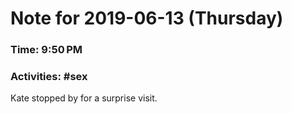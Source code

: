 # Note for 2019-06-13 (Thursday)
### Time: 9:50 PM
### Activities: #sex

Kate stopped by for a surprise visit.
